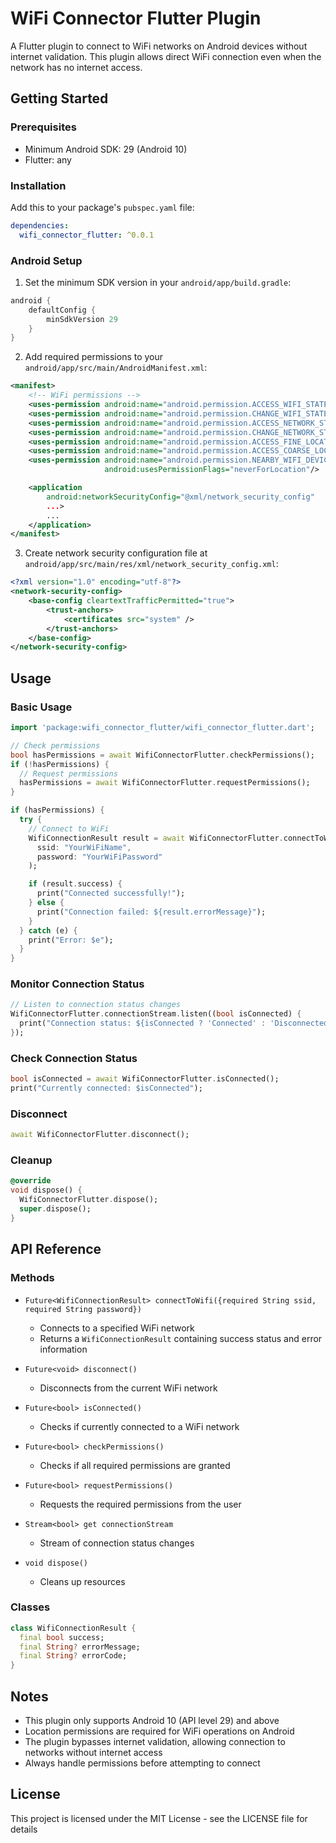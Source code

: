 # WiFi Connector Flutter Plugin

A Flutter plugin to connect to WiFi networks on Android devices without internet validation. This plugin allows direct WiFi connection even when the network has no internet access.

## Getting Started

### Prerequisites
- Minimum Android SDK: 29 (Android 10)
- Flutter: any

### Installation

Add this to your package's `pubspec.yaml` file:

```yaml
dependencies:
  wifi_connector_flutter: ^0.0.1
```

### Android Setup

1. Set the minimum SDK version in your `android/app/build.gradle`:
```gradle
android {
    defaultConfig {
        minSdkVersion 29
    }
}
```

2. Add required permissions to your `android/app/src/main/AndroidManifest.xml`:
```xml
<manifest>
    <!-- WiFi permissions -->
    <uses-permission android:name="android.permission.ACCESS_WIFI_STATE" />
    <uses-permission android:name="android.permission.CHANGE_WIFI_STATE" />
    <uses-permission android:name="android.permission.ACCESS_NETWORK_STATE" />
    <uses-permission android:name="android.permission.CHANGE_NETWORK_STATE" />
    <uses-permission android:name="android.permission.ACCESS_FINE_LOCATION" />
    <uses-permission android:name="android.permission.ACCESS_COARSE_LOCATION" />
    <uses-permission android:name="android.permission.NEARBY_WIFI_DEVICES" 
                     android:usesPermissionFlags="neverForLocation"/>

    <application
        android:networkSecurityConfig="@xml/network_security_config"
        ...>
        ...
    </application>
</manifest>
```

3. Create network security configuration file at `android/app/src/main/res/xml/network_security_config.xml`:
```xml
<?xml version="1.0" encoding="utf-8"?>
<network-security-config>
    <base-config cleartextTrafficPermitted="true">
        <trust-anchors>
            <certificates src="system" />
        </trust-anchors>
    </base-config>
</network-security-config>
```

## Usage

### Basic Usage

```dart
import 'package:wifi_connector_flutter/wifi_connector_flutter.dart';

// Check permissions
bool hasPermissions = await WifiConnectorFlutter.checkPermissions();
if (!hasPermissions) {
  // Request permissions
  hasPermissions = await WifiConnectorFlutter.requestPermissions();
}

if (hasPermissions) {
  try {
    // Connect to WiFi
    WifiConnectionResult result = await WifiConnectorFlutter.connectToWifi(
      ssid: "YourWiFiName",
      password: "YourWiFiPassword"
    );

    if (result.success) {
      print("Connected successfully!");
    } else {
      print("Connection failed: ${result.errorMessage}");
    }
  } catch (e) {
    print("Error: $e");
  }
}
```

### Monitor Connection Status

```dart
// Listen to connection status changes
WifiConnectorFlutter.connectionStream.listen((bool isConnected) {
  print("Connection status: ${isConnected ? 'Connected' : 'Disconnected'}");
});
```

### Check Connection Status

```dart
bool isConnected = await WifiConnectorFlutter.isConnected();
print("Currently connected: $isConnected");
```

### Disconnect

```dart
await WifiConnectorFlutter.disconnect();
```

### Cleanup

```dart
@override
void dispose() {
  WifiConnectorFlutter.dispose();
  super.dispose();
}
```

## API Reference

### Methods

- `Future<WifiConnectionResult> connectToWifi({required String ssid, required String password})`
  - Connects to a specified WiFi network
  - Returns a `WifiConnectionResult` containing success status and error information

- `Future<void> disconnect()`
  - Disconnects from the current WiFi network

- `Future<bool> isConnected()`
  - Checks if currently connected to a WiFi network

- `Future<bool> checkPermissions()`
  - Checks if all required permissions are granted

- `Future<bool> requestPermissions()`
  - Requests the required permissions from the user

- `Stream<bool> get connectionStream`
  - Stream of connection status changes

- `void dispose()`
  - Cleans up resources

### Classes

```dart
class WifiConnectionResult {
  final bool success;
  final String? errorMessage;
  final String? errorCode;
}
```

## Notes

- This plugin only supports Android 10 (API level 29) and above
- Location permissions are required for WiFi operations on Android
- The plugin bypasses internet validation, allowing connection to networks without internet access
- Always handle permissions before attempting to connect

## License

This project is licensed under the MIT License - see the LICENSE file for details
